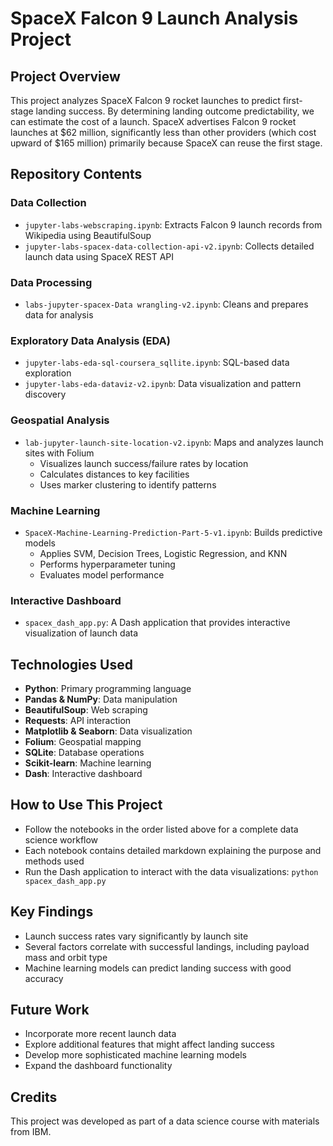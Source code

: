 # SpaceX Falcon 9 Launch Analysis Project

## Project Overview
This project analyzes SpaceX Falcon 9 rocket launches to predict first-stage landing success. By determining landing outcome predictability, we can estimate the cost of a launch. SpaceX advertises Falcon 9 rocket launches at $62 million, significantly less than other providers (which cost upward of $165 million) primarily because SpaceX can reuse the first stage.

## Repository Contents

### Data Collection
- `jupyter-labs-webscraping.ipynb`: Extracts Falcon 9 launch records from Wikipedia using BeautifulSoup
- `jupyter-labs-spacex-data-collection-api-v2.ipynb`: Collects detailed launch data using SpaceX REST API

### Data Processing
- `labs-jupyter-spacex-Data wrangling-v2.ipynb`: Cleans and prepares data for analysis

### Exploratory Data Analysis (EDA)
- `jupyter-labs-eda-sql-coursera_sqllite.ipynb`: SQL-based data exploration
- `jupyter-labs-eda-dataviz-v2.ipynb`: Data visualization and pattern discovery

### Geospatial Analysis
- `lab-jupyter-launch-site-location-v2.ipynb`: Maps and analyzes launch sites with Folium
  - Visualizes launch success/failure rates by location
  - Calculates distances to key facilities
  - Uses marker clustering to identify patterns

### Machine Learning
- `SpaceX-Machine-Learning-Prediction-Part-5-v1.ipynb`: Builds predictive models
  - Applies SVM, Decision Trees, Logistic Regression, and KNN
  - Performs hyperparameter tuning
  - Evaluates model performance

### Interactive Dashboard
- `spacex_dash_app.py`: A Dash application that provides interactive visualization of launch data

## Technologies Used
- **Python**: Primary programming language
- **Pandas & NumPy**: Data manipulation
- **BeautifulSoup**: Web scraping
- **Requests**: API interaction
- **Matplotlib & Seaborn**: Data visualization
- **Folium**: Geospatial mapping
- **SQLite**: Database operations
- **Scikit-learn**: Machine learning
- **Dash**: Interactive dashboard

## How to Use This Project
- Follow the notebooks in the order listed above for a complete data science workflow
- Each notebook contains detailed markdown explaining the purpose and methods used
- Run the Dash application to interact with the data visualizations: `python spacex_dash_app.py`

## Key Findings
- Launch success rates vary significantly by launch site
- Several factors correlate with successful landings, including payload mass and orbit type
- Machine learning models can predict landing success with good accuracy

## Future Work
- Incorporate more recent launch data
- Explore additional features that might affect landing success
- Develop more sophisticated machine learning models
- Expand the dashboard functionality

## Credits
This project was developed as part of a data science course with materials from IBM.
